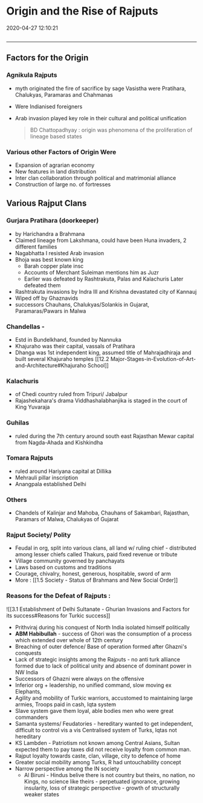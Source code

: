 # Origin and the Rise of Rajputs

2020-04-27 12:10:21

```toc
```

---

## Factors for the Origin

### Agnikula Rajputs

- myth originated the fire of sacrifice by sage Vasistha were Pratihara, Chalukyas, Paramaras and Chahmanas
- Were Indianised foreigners
- Arab invasion played key role in their cultural and political unification

  > BD Chattopadhyay : origin was phenomena of the proliferation of lineage based states

### Various other Factors of Origin Were

- Expansion of agrarian economy
- New features in land distribution
- Inter clan collaboration through political and matrimonial alliance
- Construction of large no. of fortresses

## Various Rajput Clans

### Gurjara Pratihara (doorkeeper)

- by Harichandra a Brahmana
- Claimed lineage from Lakshmana, could have been Huna invaders, 2 different families
- Nagabhatta I resisted Arab invasion
- Bhoja was best known king
	- Barah copper plate insc
	- Accounts of Merchant Suleiman mentions him as Juzr
	- Earlier was defeated by Rashtrakuta, Palas and Kalachuris Later defeated them
- Rashtrakuta invasions by Indra III and Krishna devastated city of Kannauj
- Wiped off by Ghaznavids
- successors Chauhans, Chalukyas/Solankis in Gujarat, Paramaras/Pawars in Malwa

### Chandellas -

- Estd in Bundelkhand, founded by Nannuka
- Khajuraho was their capital, vassals of Pratihara
- Dhanga was 1st independent king, assumed title of Mahrajadhiraja and built several Khajuraho temples
[[12.2 Major-Stages-in-Evolution-of-Art-and-Architecture#Khajuraho School]]

### Kalachuris

- of Chedi country ruled from Tripuri/ Jabalpur
- Rajashekahara's drama Viddhashalabhanjika is staged in the court of King Yuvaraja

### Guhilas

- ruled during the 7th century around south east Rajasthan Mewar capital from Nagda-Ahada and Kishkindha

### Tomara Rajputs

- ruled around Hariyana capital at Dillika
- Mehrauli pillar inscription
- Anangpala established Delhi

### Others

- Chandels of Kalinjar and Mahoba, Chauhans of Sakambari, Rajasthan, Paramars of Malwa, Chalukyas of Gujarat

### Rajput Society/ Polity

- Feudal in org, split into various clans, all land w/ ruling chief - distributed among lesser chiefs called Thakurs, paid fixed revenue or tribute
- Village community governed by panchayats
- Laws based on customs and traditions
- Courage, chivalry, honest, generous, hospitable, sword of arm
- More : [[1.5 Society - Status of Brahmans and New Social Order]]

### Reasons for the Defeat of Rajputs :

![[3.1 Establishment of Delhi Sultanate - Ghurian Invasions and Factors for its success#Reasons for Turkic success]]

- Prithviraj during his conquest of North India isolated himself politically
- **ABM Habibullah** - success of Ghori was the consumption of a process which extended over whole of 12th century
- Breaching of outer defence/ Base of operation formed after Ghazni's conquests
- Lack of strategic insights among the Rajputs - no anti turk alliance formed due to lack of political unity and absence of dominant power in NW India
- Successors of Ghazni were always on the offensive
- Inferior org + leadership, no unified command, slow moving ex Elephants,
- Agility and mobility of Turkic warriors, accustomed to maintaining large armies, Troops paid in cash, Iqta system
- Slave system gave them loyal, able bodies men who were great commanders
- Samanta systems/ Feudatories - hereditary wanted to get independent, difficult to control vis a vis Centralised system of Turks, Iqtas not hereditary
- KS Lambden - Patriotism not known among Central Asians, Sultan expected them to pay taxes did not receive loyalty from common man.
- Rajput loyalty towards caste, clan, village, city to defence of home
- Greater social mobility among Turks, R had untouchability concept
- Narrow perspective among the IN society
    - Al Biruni - Hindus belive there is not country but theirs, no nation, no Kings, no science like theirs - perpetuated ignorance, growing insularity, loss of strategic perspective - growth of structurally weaker states

